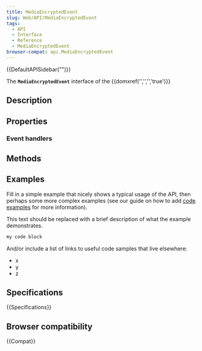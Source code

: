 ```yaml
---
title: MediaEncryptedEvent
slug: Web/API/MediaEncryptedEvent
tags:
  - API
  - Interface
  - Reference
  - MediaEncryptedEvent
browser-compat: api.MediaEncryptedEvent
---
```

{{DefaultAPISidebar("")}}

The **`MediaEncryptedEvent`** interface of the {{domxref('','','','true')}} 

## Description

 

## Properties



### Event handlers



## Methods



## Examples

Fill in a simple example that nicely shows a typical usage of the API, then perhaps some more complex examples (see our guide on how to add [code examples](/en-US/docs/MDN/Contribute/Structures/Code_examples) for more information).

This text should be replaced with a brief description of what the example demonstrates.

```js
my code block
```

And/or include a list of links to useful code samples that live elsewhere:

*   x
*   y
*   z

## Specifications

{{Specifications}}

## Browser compatibility

{{Compat}}

